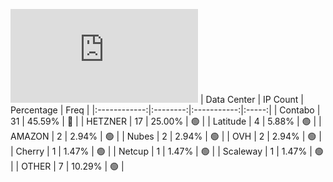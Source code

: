 ![Diagramm](https://github.com/111STAVR111/props/blob/main/Story/Decentralization/1/README.md)
| Data Center | IP Count | Percentage | Freq |
|:------------:|:--------:|:-----------:|:-----:|
| Contabo | 31 | 45.59% | 🔴 |
| HETZNER | 17 | 25.00% | 🟢 |
| Latitude | 4 | 5.88% | 🟢 |
| AMAZON | 2 | 2.94% | 🟢 |
| Nubes | 2 | 2.94% | 🟢 |
| OVH | 2 | 2.94% | 🟢 |
| Cherry | 1 | 1.47% | 🟢 |
| Netcup | 1 | 1.47% | 🟢 |
| Scaleway | 1 | 1.47% | 🟢 |
| OTHER | 7 | 10.29% | 🟢 |
